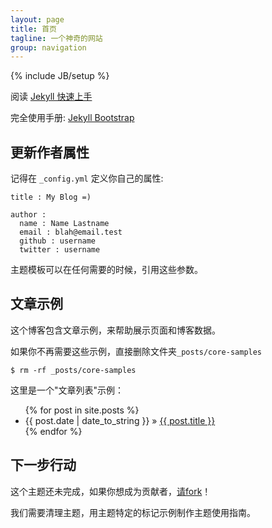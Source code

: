 ```yaml
---
layout: page
title: 首页
tagline: 一个神奇的网站
group: navigation
---
```

{% include JB/setup %}

阅读 [Jekyll 快速上手](http://jekyllbootstrap.com/usage/jekyll-quick-start.html)

完全使用手册: [Jekyll Bootstrap](http://jekyllbootstrap.com)

## 更新作者属性

记得在 `_config.yml` 定义你自己的属性:

    title : My Blog =)

    author :
      name : Name Lastname
      email : blah@email.test
      github : username
      twitter : username

主题模板可以在任何需要的时候，引用这些参数。

## 文章示例

这个博客包含文章示例，来帮助展示页面和博客数据。

如果你不再需要这些示例，直接删除文件夹`_posts/core-samples`

    $ rm -rf _posts/core-samples

这里是一个"文章列表"示例：

<ul class="posts">
  {% for post in site.posts %}
    <li><span>{{ post.date | date_to_string }}</span> &raquo; <a href="{{ BASE_PATH }}{{ post.url }}">{{ post.title }}</a></li>
  {% endfor %}
</ul>

## 下一步行动

这个主题还未完成，如果你想成为贡献者，[请fork](http://github.com/plusjade/jekyll-bootstrap)！

我们需要清理主题，用主题特定的标记示例制作主题使用指南。
